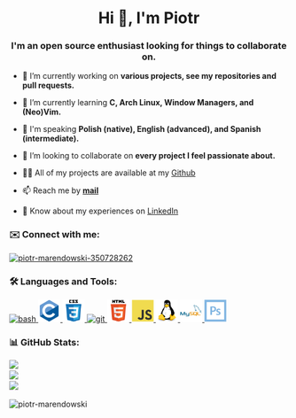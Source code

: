 <h1 align="center">Hi 👋, I'm Piotr</h1>
<h3 align="center">I'm an open source enthusiast looking for things to collaborate on.</h3>

- 🔭 I’m currently working on **various projects, see my repositories and pull requests.**

- 🌱 I’m currently learning **C, Arch Linux, Window Managers, and (Neo)Vim.**

- 💬 I'm speaking **Polish (native), English (advanced), and Spanish (intermediate).**

- 👯 I’m looking to collaborate on **every project I feel passionate about.**

- 👨‍💻 All of my projects are available at my [Github](https://github.com/piotr-marendowski)

- 📫 Reach me by **[mail](mailto:piotr-marendowski@tutanota.com)**

- 📄 Know about my experiences on [LinkedIn](https://www.linkedin.com/in/piotr-marendowski-350728262)

<h3 align="left">✉️ Connect with me:</h3>
<p align="left">
<a href="https://linkedin.com/in/piotr-marendowski-350728262" target="blank"><img align="center" src="https://raw.githubusercontent.com/rahuldkjain/github-profile-readme-generator/master/src/images/icons/Social/linked-in-alt.svg" alt="piotr-marendowski-350728262" height="30" width="40" /></a>
</p>

<h3 align="left">🛠️ Languages and Tools:</h3>
<p align="left"> <a href="https://www.gnu.org/software/bash/" target="_blank" rel="noreferrer"> <img src="https://www.vectorlogo.zone/logos/gnu_bash/gnu_bash-icon.svg" alt="bash" width="40" height="40"/> </a> <a href="https://www.cprogramming.com/" target="_blank" rel="noreferrer"> <img src="https://raw.githubusercontent.com/devicons/devicon/master/icons/c/c-original.svg" alt="c" width="40" height="40"/> </a> <a href="https://www.w3schools.com/css/" target="_blank" rel="noreferrer"> <img src="https://raw.githubusercontent.com/devicons/devicon/master/icons/css3/css3-original-wordmark.svg" alt="css3" width="40" height="40"/> </a> <a href="https://git-scm.com/" target="_blank" rel="noreferrer"> <img src="https://www.vectorlogo.zone/logos/git-scm/git-scm-icon.svg" alt="git" width="40" height="40"/> </a> <a href="https://www.w3.org/html/" target="_blank" rel="noreferrer"> <img src="https://raw.githubusercontent.com/devicons/devicon/master/icons/html5/html5-original-wordmark.svg" alt="html5" width="40" height="40"/> </a> <a href="https://developer.mozilla.org/en-US/docs/Web/JavaScript" target="_blank" rel="noreferrer"> <img src="https://raw.githubusercontent.com/devicons/devicon/master/icons/javascript/javascript-original.svg" alt="javascript" width="40" height="40"/> </a> <a href="https://www.linux.org/" target="_blank" rel="noreferrer"> <img src="https://raw.githubusercontent.com/devicons/devicon/master/icons/linux/linux-original.svg" alt="linux" width="40" height="40"/> </a> <a href="https://www.mysql.com/" target="_blank" rel="noreferrer"> <img src="https://raw.githubusercontent.com/devicons/devicon/master/icons/mysql/mysql-original-wordmark.svg" alt="mysql" width="40" height="40"/> </a> <a href="https://www.photoshop.com/en" target="_blank" rel="noreferrer"> <img src="https://raw.githubusercontent.com/devicons/devicon/master/icons/photoshop/photoshop-line.svg" alt="photoshop" width="40" height="40"/> </a> </p>

### 📊 GitHub Stats:
![](https://github-readme-stats.vercel.app/api?username=piotr-marendowski&theme=dracula&hide_border=true&include_all_commits=false&count_private=true)<br/>
![](https://github-readme-streak-stats.herokuapp.com/?user=piotr-marendowski&theme=dracula&hide_border=true)<br/>
![](https://github-readme-stats.vercel.app/api/top-langs/?username=piotr-marendowski&theme=dracula&hide_border=true&include_all_commits=false&count_private=true&layout=compact)

<p align="left"> <img src="https://komarev.com/ghpvc/?username=piotr-marendowski&label=Profile%20views&color=e66100&style=flat-square" alt="piotr-marendowski" /> </p>
